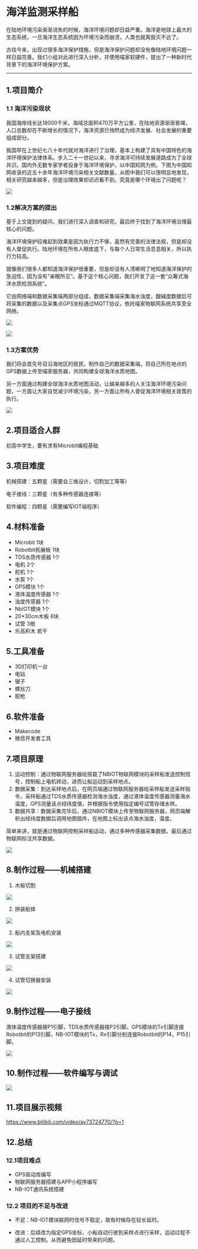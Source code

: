 # 海洋监测采样船

在陆地环境污染渐渐消失的时候，海洋环境问题却日益严重。海洋是地球上最大的生态系统，一旦海洋生态系统因为环境污染而崩溃，人类也就离毁灭不远了。

古往今来，出现过很多海洋保护措施，但是海洋保护问题却没有像陆地环境问题一样日益完善。我们小组对此进行深入分析，并使用喵家软硬件，提出了一种新时代背景下的海洋环境保护方案。

****

## 1.项目简介

### 1.1 海洋污染现状

我国海岸线长达18000千米，海域总面积470万平方公里，在陆地资源渐渐衰竭，人口总数却在不断增长的情况下，海洋资源已悄然成为经济发展、社会发展的重要组成部分。

我国早在上世纪七八十年代就对海洋进行了治理，基本上构建了具有中国特色的海洋环境保护法律体系。步入二十一世纪以来，寻求海洋可持续发展道路成为了全球共识。国内外无数专家学者投身于海洋环境保护，以中国知网为例，下图为中国知网收录的近五十余年海洋环境污染相关文献数量。从图中我们可以很明显地发现，相关研究越来越多，但是治理效果却迟迟看不到，究竟是哪个环境出了问题呢？



![](MakerMarathon20191026A/01.png)

### 1.2解决方案的提出

基于上文提到的疑问，我们进行深入调查和研究，最后终于找到了海洋环境治理最核心的问题。

海洋环境保护较难起到效果是因为执行力不够，虽然有完善的法律法规，但是却没有人督促执行。陆地环境在所有人眼皮底下，与每个人日常生活息息相关，所以执行力较高。

就像我们很多人都知道海洋保护很重要，但是却没有人清晰明了地知道海洋保护的急迫性，因为没有“亲眼所见”。基于这个核心问题，我们开发了这一套“众筹式海洋水质检测系统”。

它由网络端和数据采集端两部分组成，数据采集端采集海水浊度，酸碱度数据后可将采集的数据以及采集点GPS坐标通过MQTT协议，依托喵家物联网系统共享至全网络。

![](MakerMarathon20191026A/02.png)

![](MakerMarathon20191026A/03.png)

### 1.3方案优势

我们将会首先号召沿海地区的居民，制作自己的数据采集端，将自己所在地点的GPS数据上传至喵家服务器，共同构建全球海洋水质地图。

另一方面通过构建全球海洋水质地图活动，让越来越多的人关注海洋环境污染问题，一方面让大家自觉减少环境污染，另一方面让所有人督促海洋环境相关政策的执行。

![](MakerMarathon20191026A/04.png)



## 2.项目适合人群

初高中学生，要有求有Microbit编程基础



## 3.项目难度

机械搭建：五颗星（需要会三维设计，切割加工等等）

电子接线：三颗星（有多种传感器连接等）

软件编程：四颗星（需要编写IOT端程序）



## 4.材料准备

- Microbit 						 1块
- Robotbit拓展板              1块
- TDS水质传感器               1个
- 电机                                  2个
- 舵机                                  1个
- 水泵                                  1个
- GPS模块                           1个
- 液体温度传感器               1个
- 浊度传感器                       1个
- NbIOT模块                       1个
- 20*30cm木板                  6块
- 试管                                  3根
- 乐高积木                          若干



## 5.工具准备

- 3D打印机一台
- 电钻
- 锯子
- 螺丝刀
- 胶枪



## 6.软件准备

- Makecode
- 微信开发者工具



## 7.项目原理

1. 运动控制：通过物联网服务器给搭载了NBIOT物联网模块的采样船发送控制信号，控制船上电机转动，进而让船运动到采样地点。
2. 数据采集：到达采样地点后，在网页端通过物联网服务器给采样船发送采样指令，采样船通过TDS水质传感器检测海水浊度，通过液体温度传感器测量海水温度，GPS测量该点经纬度值，并根据指令使用指定编号试管存储水样。
3. 数据共享：数据采集完毕后，通过NBIOT模块上传至物联网服务器，网页端解析出经纬度数据后调用地图插件，在地图上标出该点海水浊度，温度。

简单来讲，就是通过物联网控制采样船运动，通过多种传感器采集数据，最后通过物联网标注共享数据。



![](MakerMarathon20191026A/05.png)



## 8.制作过程——机械搭建

1. 木板切割

![](MakerMarathon20191026A/06.png) 



2. 拼装船体

![](MakerMarathon20191026A/07.png) 



2. 船内支架及电机安装

![](MakerMarathon20191026A/08.png) 



3. 试管支架搭建

![](MakerMarathon20191026A/09.png) 



4. 试管切换器安装

![](MakerMarathon20191026A/10.png) 



## 9.制作过程——电子接线

液体温度传感器接P1引脚，TDS水质传感器接P2引脚，GPS模块的Tx引脚连接Robotbit的P13引脚，NB-IOT模块的Tx，Rx引脚分别连接Robotbit的P14，P15引脚。

![](MakerMarathon20191026A/11.png) 



## 10.制作过程——软件编写与调试

![](MakerMarathon20191026A/12.png) 



## 11.项目展示视频

https://www.bilibili.com/video/av73724770/?p=1



## 12.总结

### 12.1项目难点

- GPS驱动库编写
- 物联网服务器搭建与APP小程序编写
- NB-IOT通讯系统搭建

### 12.2 项目的不足与改进

- 不足：NB-IOT模块联网时信号不稳定，故有时候存在较长延时。

- 改进：后续改为指定GPS坐标，小船自动行驶到采样点进行采样，运动过程不通过人工控制，从而避免因延时带来的问题。